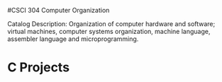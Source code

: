 #CSCI 304 Computer Organization

Catalog Description: Organization of computer hardware and software; virtual machines, computer systems organization, machine language, assembler language and microprogramming. 

# C Projects
